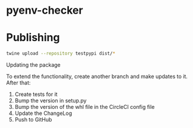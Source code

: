 # pyenv-checker
 


# Publishing


```bash
twine upload --repository testpypi dist/*
```

Updating the package

To extend the functionality, create another branch and make updates to it. After that:

1. Create tests for it
2. Bump the version in setup.py
3. Bump the version of the whl file in the CircleCI config file
4. Update the ChangeLog
5. Push to GitHub
